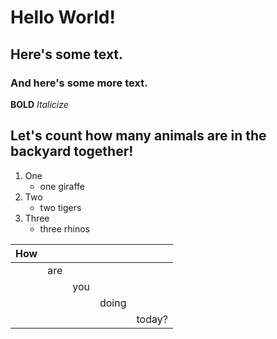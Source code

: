 # Hello World!

## Here's some text.

### And here's some more text.

**BOLD**
*Italicize*

## Let's count how many animals are in the backyard together!
1) One
    - one giraffe
2) Two
    - two tigers
3) Three
    - three rhinos

| How |     |     |       |        |
|-----|-----|-----|-------|--------|
|     | are |     |       |        |
|     |     | you |       |        |
|     |     |     | doing |        |
|     |     |     |       | today? |